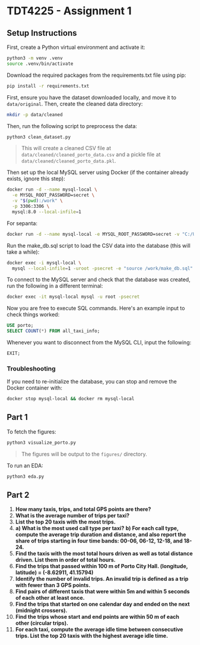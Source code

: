 # TDT4225 - Assignment 1

## Setup Instructions

First, create a Python virtual environment and activate it:

```bash
python3 -m venv .venv
source .venv/bin/activate
```

Download the required packages from the requirements.txt file using pip:

```bash
pip install -r requirements.txt
```

First, ensure you have the dataset downloaded locally, and move it to `data/original`. Then, create the cleaned data directory:

```bash
mkdir -p data/cleaned
```

Then, run the following script to preprocess the data:

```bash
python3 clean_dataset.py
```

> This will create a cleaned CSV file at `data/cleaned/cleaned_porto_data.csv` and a pickle file at `data/cleaned/cleaned_porto_data.pkl`.

Then set up the local MySQL server using Docker (if the container already exists, ignore this step):

```bash
docker run -d --name mysql-local \
  -e MYSQL_ROOT_PASSWORD=secret \
  -v "$(pwd):/work" \
  -p 3306:3306 \
  mysql:8.0 --local-infile=1
```

For sepanta:

```bash
docker run -d --name mysql-local -e MYSQL_ROOT_PASSWORD=secret -v "C:/Users/sep_j/TDT4225/TDT4225-Assignments/assignment1:/work" -p 3306:3306 mysql:8.0 --local-infile=1
```

Run the make_db.sql script to load the CSV data into the database (this will take a while):

```bash
docker exec -i mysql-local \
  mysql --local-infile=1 -uroot -psecret -e "source /work/make_db.sql"
```

To connect to the MySQL server and check that the database was created, run the following in a different terminal:

```bash
docker exec -it mysql-local mysql -u root -psecret
```

Now you are free to execute SQL commands. Here's an example input to check things worked:

```sql
USE porto;
SELECT COUNT(*) FROM all_taxi_info;
```

Whenever you want to disconnect from the MySQL CLI, input the following:

```sql
EXIT;
```

### Troubleshooting

If you need to re-initialize the database, you can stop and remove the Docker container with:

```bash
docker stop mysql-local && docker rm mysql-local
```

## Part 1

To fetch the figures:

```bash
python3 visualize_porto.py
```

> The figures will be output to the `figures/` directory.

To run an EDA:

```bash
python3 eda.py
```

## Part 2

1. **How many taxis, trips, and total GPS points are there?**
2. **What is the average number of trips per taxi?**
3. **List the top 20 taxis with the most trips.**
4. **a) What is the most used call type per taxi?**
   **b) For each call type, compute the average trip duration and distance, and also
   report the share of trips starting in four time bands: 00-06, 06-12, 12-18, and
   18-24.**
5. **Find the taxis with the most total hours driven as well as total distance driven.
   List them in order of total hours.**
6. **Find the trips that passed within 100 m of Porto City Hall.
   (longitude, latitude) = (-8.62911, 41.15794)**
7. **Identify the number of invalid trips. An invalid trip is defined as a trip with fewer
   than 3 GPS points.**
8. **Find pairs of different taxis that were within 5m and within 5 seconds of each
   other at least once.**
9. **Find the trips that started on one calendar day and ended on the next (midnight
   crossers).**
10. **Find the trips whose start and end points are within 50 m of each other (circular
    trips).**
11. **For each taxi, compute the average idle time between consecutive trips. List the
    top 20 taxis with the highest average idle time.**
